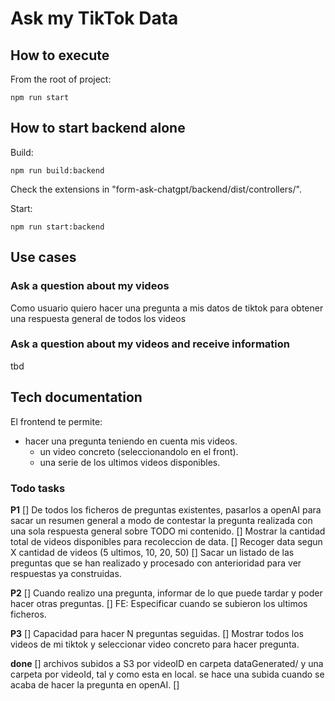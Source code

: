 # Ask my TikTok Data

## How to execute

From the root of project:
```
npm run start
```

## How to start backend alone

Build:
```
npm run build:backend
```

Check the extensions in "form-ask-chatgpt/backend/dist/controllers/".

Start:
```
npm run start:backend
```

## Use cases

### Ask a question about my videos
Como usuario 
quiero hacer una pregunta a mis datos de tiktok
para obtener una respuesta general de todos los videos

### Ask a question about my videos and receive information
tbd

## Tech documentation

El frontend te permite:
- hacer una pregunta teniendo en cuenta mis videos.
    - un video concreto (seleccionandolo en el front).
    - una serie de los ultimos videos disponibles.
    

### Todo tasks

**P1**
[] De todos los ficheros de preguntas existentes, pasarlos a openAI para sacar un resumen general a modo de contestar
    la pregunta realizada con una sola respuesta general sobre TODO mi contenido.
[] Mostrar la cantidad total de videos disponibles para recoleccion de data.
[] Recoger data segun X cantidad de videos (5 ultimos, 10, 20, 50)
[] Sacar un listado de las preguntas que se han realizado y procesado con anterioridad para ver respuestas ya construidas.

**P2**
[] Cuando realizo una pregunta, informar de lo que puede tardar y poder hacer otras preguntas.
[] FE: Especificar cuando se subieron los ultimos ficheros.

**P3**
[] Capacidad para hacer N preguntas seguidas.
[] Mostrar todos los videos de mi tiktok y seleccionar video concreto para hacer pregunta.

**done**
[] archivos subidos a S3 por videoID en carpeta dataGenerated/ y una carpeta por videoId, tal y como esta en local. se hace una subida cuando se acaba de hacer la pregunta en openAI.
[] 